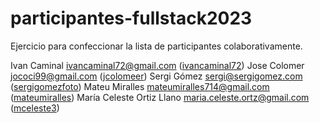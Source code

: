 # participantes-fullstack2023
Ejercicio para confeccionar la lista de participantes colaborativamente.

Ivan Caminal <ivancaminal72@gmail.com> ([ivancaminal72](https://github.com/ivancaminal72))
Jose Colomer <jococi99@gmail.com> ([jcolomeer](https://github.com/jcolomeer))
Sergi Gómez <sergi@sergigomez.com> ([sergigomezfoto](https://github.com/sergigomezfoto))
Mateu Miralles <mateumiralles714@gmail.com> ([mateumiralles](https://github.com/mateumiralles))
María Celeste Ortiz Llano <maria.celeste.ortz@gmail.com> ([mceleste3](https://github.com/mceleste3))

